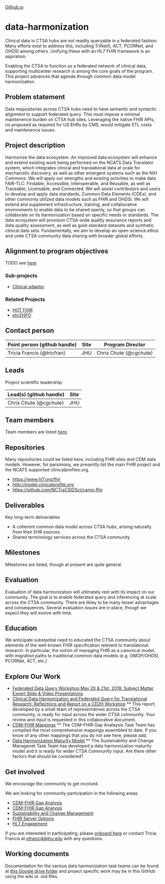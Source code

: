 [Github.io](https://data2health.github.io/data-harmonization/)

# data-harmonization
Clinical data in CTSA hubs are not readily queryable in a federated fashion.  Many efforts exist to address this, including TriNetX, ACT, PCORNet, and OHDSI among others.  Unifying these with an HL7 FHIR framework is an aspiration. 

Enabling the CTSA to function as a federated network of clinical data, supporting multicenter research is among the core goals of the program. This project advances that agenda through common data model harmonization.

## Problem statement
Data respositories across CTSA hubs need to have semantic and syntactic alignment to support federated query.  This must impose a minimal maintenence burden on CTSA hub sites.  Leveraging the native FHIR APIs, no proposed as required for US EHRs by CMS, would mitigate ETL costs and maintenence issues.

## Project description
Harmonize the data ecosystem. An improved data ecosystem will enhance and extend existing work being performed on the NCATS Data Translator system, which integrates clinical and translational data at scale for mechanistic discovery, as well as other emergent systems such as the NIH Commons. We will apply our strengths and existing activities to make data FAIR-TLC: Findable, Accessible, Interoperable, and Reusable, as well as Traceable, Licensable, and Connected. We will assist contributors and users to develop and apply data standards, Common Data Elements (CDEs), and other commonly utilized data models such as FHIR and OHDSI. We will extend and supplement infrastructure, training, and collaborative environments to enable data to be shared openly, so that groups can collaborate on its harmonization based on specific needs or standards. The data ecosystem will provision CTSA-wide quality assurance reports and data quality assessment, as well as gold-standard datasets and synthetic clinical data sets. Fundamentally, we aim to develop an open-science ethos and unite CTSA community data sharing with broader global efforts.

## Alignment to program objectives
TODO see [here](https://github.com/data2health/roadmap/blob/master/cd2h-foa.md)

### Sub-projects
- [Clinical adaptor](https://github.com/data2health/clinical-adaptor)

### Related Projects
- [HOT FHIR](https://github.com/data2health/hot-fhir-projects)
- [ehr2HPO](https://github.com/data2health/ehr2HPO.prj)

## Contact person

Point person (github handle) | Site | Program Director
----------|--------------|---------------
Tricia Francis (@tricfran) | JHU | Chris Chute (@cgchute)

## Leads 

Project scientific leadership: 

Lead(s) (github handle) | Site
----------|--------------|
Chris Chute (@cgchute) | JHU 


## Team members 

Team members are listed [here](https://github.com/data2health/data-harmonization/blob/master/team.md). 

## Repositories

Many repositories could be listed here, including FHIR sites and CDM data models.  However, for parsimony, we presently list the main FHIR project and the NCATS supported clinicalprofiles.org.

- https://www.hl7.org/fhir
- http://model.clinicalprofile.org
- https://github.com/NCTraCSIDSci/camp-fhir

## Deliverables
Key long-term deliverables
- A coherent common data model across CTSA hubs, arising naturally from their EHR sources.
- Shared terminology services across the CTSA community 

## Milestones 
Milestones are listed, though at present are quite general.

## Evaluation
Evaluation of data harmonization will ultimately rest with its impact on our community.  The goal is to enable federated query and inferencing at scale across the CTSA community.  There are likley to be many lesser advantages and consequences.  Several evaluation issues are in place, though we expect they will evolve with time.  

## Education
We anticipate substantial need to educated the CTSA community about elements of the well-known FHIR specification relevent to translational research.  In particular, the notion of managing FHIR as a canonical model, with migration paths to traditional common data models (e.g. OMOP/OHDSI, PCORNet, ACT, etc.)

## Explore Our Work
* [Federated Data Query Workshop May 20 & 21st, 2019: Subject Matter Expert Slide & Video Presentations](https://drive.google.com/drive/folders/1kgcoV8BW_9Zg7XLwObw9HXAO4aJLamQQ?usp=sharing) 
* [Clinical Data Harmonization and Federated Query for Translational Research: Reflections and Report on a CD2H Workshop](https://docs.google.com/document/d/1fda3KLqPfDsAJ3Ah1MdqpxC4PSoCXBNy9ATWSiFG8CY/edit?usp=sharing) 
** This report, developed by a small team of representatives across the CTSA community, is ready for input across the wider CTSA community.  Your review and input is requested in this collaborative document.   
* [CDM-FHIR Mappings](https://drive.google.com/drive/folders/1Mrt0xFfvcYhOfoAq_KnT7R5bYk7TZ6h0?usp=sharing)
** The CDM-FHIR Gap Analaysis Task Team has complied the most comprehensive mappings assembled to date. If you know of any other mappings that you do not see here, please add.    
* [Data Harmonization Maturity Model](https://docs.google.com/document/d/1IKKbSxe19ZgayDnv5cqTUzDswNGWQvKZNUc2IgZvaL8/edit?usp=sharing)
** The Sustainability and Change Managenet Task Team has developed a data harmonization maturity model and it is ready for wider CTSA Community input.  Are there other factors that should be considered?


## Get involved
We encourage the community to get involved. 

We are looking for community participation in the following areas:
- [CDM-FHIR Gap Analysis](https://drive.google.com/drive/folders/1TUwrDaH-2eRv3ofkY1tm2NbX7XttK3hx?usp=sharing)
- [CDM-FHIR Gap Analysis](GapAnalysis.md)
- [Sustainability and Change Management](https://drive.google.com/drive/folders/16vL1yckE9rliOoVB6yufTN7x_yOOAxUH?usp=sharing) 
- [FHIR Server Options](https://docs.google.com/document/d/1_32CiANmo8W1TRG5IofqzJZmpgtu-s1jNenXu_efmtg/edit?usp=sharing)
- [HL7 Engagement](https://docs.google.com/document/d/1Li6X6W2ck_XhYWr6RhpHtAaFI8rJmJAnjVQwvokhy14/edit?usp=sharing) 

If you are interested in participating, please [onboard here](http://bit.ly/cd2h-onboarding-form) or contact Tricia Francis at pfranci4@jhu.edu with any questions.

## Working documents
Documentation for the various data harmonization task teams can be found at [this Google drive folder](https://drive.google.com/drive/folders/14cMMsDExi7KsmkX49d8_zX7ojeCuW7_P?usp=sharing)
and project specific work may be in this GitHub using the wiki or .md files.

